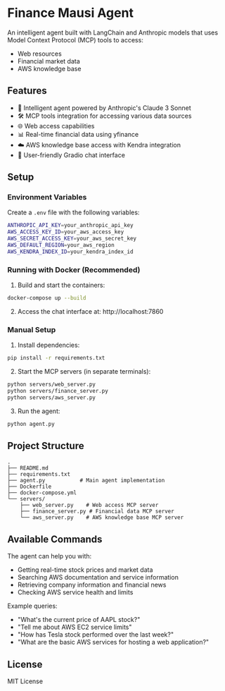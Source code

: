 # Finance Mausi Agent

An intelligent agent built with LangChain and Anthropic models that uses Model Context Protocol (MCP) tools to access:
- Web resources
- Financial market data
- AWS knowledge base

## Features

- 🤖 Intelligent agent powered by Anthropic's Claude 3 Sonnet
- 🛠️ MCP tools integration for accessing various data sources
- 🌐 Web access capabilities
- 📊 Real-time financial data using yfinance
- ☁️ AWS knowledge base access with Kendra integration
- 💬 User-friendly Gradio chat interface

## Setup

### Environment Variables

Create a `.env` file with the following variables:
```bash
ANTHROPIC_API_KEY=your_anthropic_api_key
AWS_ACCESS_KEY_ID=your_aws_access_key
AWS_SECRET_ACCESS_KEY=your_aws_secret_key
AWS_DEFAULT_REGION=your_aws_region
AWS_KENDRA_INDEX_ID=your_kendra_index_id
```

### Running with Docker (Recommended)

1. Build and start the containers:
```bash
docker-compose up --build
```

2. Access the chat interface at: http://localhost:7860

### Manual Setup

1. Install dependencies:
```bash
pip install -r requirements.txt
```

2. Start the MCP servers (in separate terminals):
```bash
python servers/web_server.py
python servers/finance_server.py
python servers/aws_server.py
```

3. Run the agent:
```bash
python agent.py
```

## Project Structure

```
.
├── README.md
├── requirements.txt
├── agent.py           # Main agent implementation
├── Dockerfile
├── docker-compose.yml
└── servers/
    ├── web_server.py    # Web access MCP server
    ├── finance_server.py # Financial data MCP server
    └── aws_server.py    # AWS knowledge base MCP server
```

## Available Commands

The agent can help you with:
- Getting real-time stock prices and market data
- Searching AWS documentation and service information
- Retrieving company information and financial news
- Checking AWS service health and limits

Example queries:
- "What's the current price of AAPL stock?"
- "Tell me about AWS EC2 service limits"
- "How has Tesla stock performed over the last week?"
- "What are the basic AWS services for hosting a web application?"

## License

MIT License 